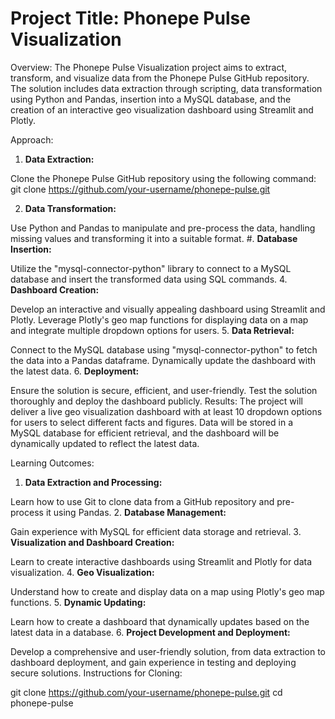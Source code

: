 # Project Title: Phonepe Pulse Visualization
Overview:
The Phonepe Pulse Visualization project aims to extract, transform, and visualize data from the Phonepe Pulse GitHub repository. The solution includes data extraction through scripting, data transformation using Python and Pandas, insertion into a MySQL database, and the creation of an interactive geo visualization dashboard using Streamlit and Plotly.

Approach:
1. **Data Extraction:**

Clone the Phonepe Pulse GitHub repository using the following command:
git clone https://github.com/your-username/phonepe-pulse.git

2. **Data Transformation:**

Use Python and Pandas to manipulate and pre-process the data, handling missing values and transforming it into a suitable format.
#. **Database Insertion:**

Utilize the "mysql-connector-python" library to connect to a MySQL database and insert the transformed data using SQL commands.
4. **Dashboard Creation:**

Develop an interactive and visually appealing dashboard using Streamlit and Plotly. Leverage Plotly's geo map functions for displaying data on a map and integrate multiple dropdown options for users.
5. **Data Retrieval:**

Connect to the MySQL database using "mysql-connector-python" to fetch the data into a Pandas dataframe. Dynamically update the dashboard with the latest data.
6. **Deployment:**

Ensure the solution is secure, efficient, and user-friendly. Test the solution thoroughly and deploy the dashboard publicly.
Results:
The project will deliver a live geo visualization dashboard with at least 10 dropdown options for users to select different facts and figures. Data will be stored in a MySQL database for efficient retrieval, and the dashboard will be dynamically updated to reflect the latest data.

Learning Outcomes:
1. **Data Extraction and Processing:**

Learn how to use Git to clone data from a GitHub repository and pre-process it using Pandas.
2. **Database Management:**

Gain experience with MySQL for efficient data storage and retrieval.
3. **Visualization and Dashboard Creation:**

Learn to create interactive dashboards using Streamlit and Plotly for data visualization.
4. **Geo Visualization:**

Understand how to create and display data on a map using Plotly's geo map functions.
5. **Dynamic Updating:**

Learn how to create a dashboard that dynamically updates based on the latest data in a database.
6. **Project Development and Deployment:**

Develop a comprehensive and user-friendly solution, from data extraction to dashboard deployment, and gain experience in testing and deploying secure solutions.
Instructions for Cloning:

git clone https://github.com/your-username/phonepe-pulse.git
cd phonepe-pulse

